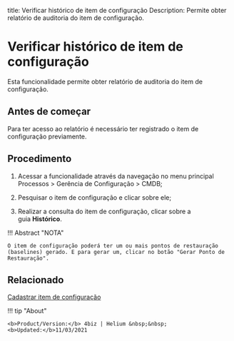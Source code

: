 title: Verificar histórico de item de configuração
Description: Permite obter relatório de auditoria do item de configuração.
# Verificar histórico de item de configuração

Esta funcionalidade permite obter relatório de auditoria do item de configuração.

Antes de começar
--------------------

Para ter acesso ao relatório é necessário ter registrado o item de configuração
previamente.

Procedimento
----------------

1.  Acessar a funcionalidade através da navegação no menu principal Processos \>
    Gerência de Configuração \> CMDB;

2.  Pesquisar o item de configuração e clicar sobre ele;

3.  Realizar a consulta do item de configuração, clicar sobre a
    guia **Histórico**.

!!! Abstract "NOTA"  

    O item de configuração poderá ter um ou mais pontos de restauração
    (baselines) gerado. E para gerar um, clicar no botão "Gerar Ponto de
    Restauração".

Relacionado
----------------

[Cadastrar item de configuração](/pt-br/4biz-helium/processes/configuration/use/register-CI.html)

!!! tip "About"

    <b>Product/Version:</b> 4biz | Helium &nbsp;&nbsp;
    <b>Updated:</b>11/03/2021

